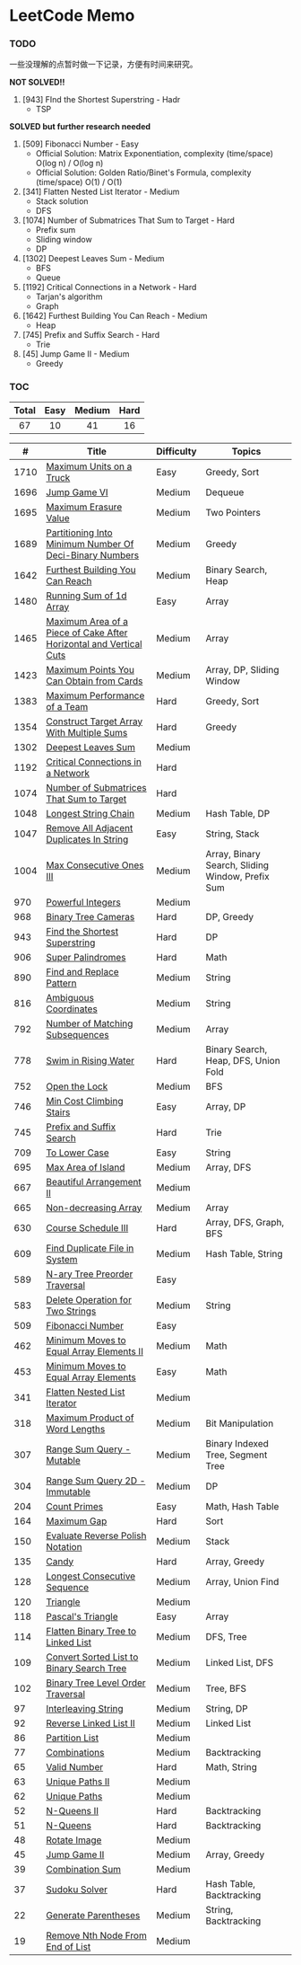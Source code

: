 # LeetCode Memo

### TODO

一些没理解的点暂时做一下记录，方便有时间来研究。

**NOT SOLVED!!**

1. [943] FInd the Shortest Superstring - Hadr
   - TSP

**SOLVED but further research needed**

1. [509] Fibonacci Number - Easy
   - Official Solution: Matrix Exponentiation, complexity (time/space) O(log n) / O(log n)
   - Official Solution: Golden Ratio/Binet's Formula, complexity (time/space) O(1) / O(1)
2. [341] Flatten Nested List Iterator - Medium
   - Stack solution
   - DFS
3. [1074] Number of Submatrices That Sum to Target - Hard
   - Prefix sum
   - Sliding window
   - DP
4. [1302] Deepest Leaves Sum - Medium
   - BFS
   - Queue
5. [1192] Critical Connections in a Network - Hard
   - Tarjan's algorithm
   - Graph
6. [1642] Furthest Building You Can Reach - Medium
   - Heap
7. [745] Prefix and Suffix Search - Hard
   - Trie
8. [45] Jump Game II - Medium
   - Greedy

### TOC

| Total | Easy | Medium | Hard |
| :---: | :--: | :----: | :--: |
|  67   |  10  |   41   |  16  |

| #    | Title                                                                                                                                                                                               | Difficulty | Topics                                           |
| ---- | --------------------------------------------------------------------------------------------------------------------------------------------------------------------------------------------------- | ---------- | ------------------------------------------------ |
| 1710 | [Maximum Units on a Truck](./leetcode/1710.%20Maximum%20Units%20on%20a%20Truck%20%28Easy%29.md)                                                                                                     | Easy       | Greedy, Sort                                     |
| 1696 | [Jump Game VI](./leetcode/1696.%20Jump%20Game%20VI%20%28Medium%29.md)                                                                                                                               | Medium     | Dequeue                                          |
| 1695 | [Maximum Erasure Value](./leetcode/1695.%20Maximum%20Erasure%20Value%20%28Medium%29.md)                                                                                                             | Medium     | Two Pointers                                     |
| 1689 | [Partitioning Into Minimum Number Of Deci-Binary Numbers](./leetcode/1689.%20Partitioning%20Into%20Minimum%20Number%20Of%20Deci-Binary%20Numbers%20%28Medium%29.md)                                 | Medium     | Greedy                                           |
| 1642 | [Furthest Building You Can Reach](./leetcode/1642.%20Furthest%20Building%20You%20Can%20Reach%20%28Medium%29.md)                                                                                     | Medium     | Binary Search, Heap                              |
| 1480 | [Running Sum of 1d Array](./leetcode/1480.%20Running%20Sum%20of%201d%20Array%20%28Easy%29.md)                                                                                                       | Easy       | Array                                            |
| 1465 | [Maximum Area of a Piece of Cake After Horizontal and Vertical Cuts](./leetcode/1465.%20Maximum%20Area%20of%20a%20Piece%20of%20Cake%20After%20Horizontal%20and%20Vertical%20Cuts%20%28Medium%29.md) | Medium     | Array                                            |
| 1423 | [Maximum Points You Can Obtain from Cards](./leetcode/1423.%20Maximum%20Points%20You%20Can%20Obtain%20from%20Cards%20%28Medium%29.md)                                                               | Medium     | Array, DP, Sliding Window                        |
| 1383 | [Maximum Performance of a Team](./leetcode/1383.%20Maximum%20Performance%20of%20a%20Team%20%28Hard%29.md)                                                                                           | Hard       | Greedy, Sort                                     |
| 1354 | [Construct Target Array With Multiple Sums](./leetcode/1354.%20Construct%20Target%20Array%20With%20Multiple%20Sums%20%28Hard%29.md)                                                                 | Hard       | Greedy                                           |
| 1302 | [Deepest Leaves Sum](./leetcode/1302.%20Deepest%20Leaves%20Sum%20%28Medium%29.md)                                                                                                                   | Medium     |                                                  |
| 1192 | [Critical Connections in a Network](./leetcode/1192.%20Critical%20Connections%20in%20a%20Network%20%28Hard%29.md)                                                                                   | Hard       |                                                  |
| 1074 | [Number of Submatrices That Sum to Target](./leetcode/1074.%20Number%20of%20Submatrices%20That%20Sum%20to%20Target%20%28Hard%29.md)                                                                 | Hard       |                                                  |
| 1048 | [Longest String Chain](./leetcode/1048.%20Longest%20String%20Chain%20%28Medium%29.md)                                                                                                               | Medium     | Hash Table, DP                                   |
| 1047 | [Remove All Adjacent Duplicates In String](./leetcode/1047.%20Remove%20All%20Adjacent%20Duplicates%20In%20String%20%28Easy%29.md)                                                                   | Easy       | String, Stack                                    |
| 1004 | [Max Consecutive Ones III](./leetcode/1004.%20Max%20Consecutive%20Ones%20III%20%28Medium%29.md)                                                                                                     | Medium     | Array, Binary Search, Sliding Window, Prefix Sum |
| 970  | [Powerful Integers](./leetcode/970.%20Powerful%20Integers%20%28Medium%29.md)                                                                                                                        | Medium     |                                                  |
| 968  | [Binary Tree Cameras](./leetcode/968.%20Binary%20Tree%20Cameras%20%28Hard%29.md)                                                                                                                    | Hard       | DP, Greedy                                       |
| 943  | [Find the Shortest Superstring](./leetcode/943.%20Find%20the%20Shortest%20Superstring%20%28Hard%29.md)                                                                                              | Hard       | DP                                               |
| 906  | [Super Palindromes](./leetcode/906.%20Super%20Palindromes%20%28Hard%29.md)                                                                                                                          | Hard       | Math                                             |
| 890  | [Find and Replace Pattern](./leetcode/890.%20Find%20and%20Replace%20Pattern%20%28Medium%29.md)                                                                                                      | Medium     | String                                           |
| 816  | [Ambiguous Coordinates](./leetcode/816.%20Ambiguous%20Coordinates%20%28Medium%29.md)                                                                                                                | Medium     | String                                           |
| 792  | [Number of Matching Subsequences](./leetcode/792.%20Number%20of%20Matching%20Subsequences%20%28Medium%29.md)                                                                                        | Medium     | Array                                            |
| 778  | [Swim in Rising Water](./leetcode/778.%20Swim%20in%20Rising%20Water%20%28Hard%29.md)                                                                                                                | Hard       | Binary Search, Heap, DFS, Union Fold             |
| 752  | [Open the Lock](./leetcode/752.%20Open%20the%20Lock%20%28Medium%29.md)                                                                                                                              | Medium     | BFS                                              |
| 746  | [Min Cost Climbing Stairs](./leetcode/746.%20Min%20Cost%20Climbing%20Stairs%20%28Easy%29.md)                                                                                                        | Easy       | Array, DP                                        |
| 745  | [Prefix and Suffix Search](./leetcode/745.%20Prefix%20and%20Suffix%20Search%20%28Hard%29.md)                                                                                                        | Hard       | Trie                                             |
| 709  | [To Lower Case](./leetcode/709.%20To%20Lower%20Case%20%28Easy%29.md)                                                                                                                                | Easy       | String                                           |
| 695  | [Max Area of Island](./leetcode/695.%20Max%20Area%20of%20Island%20%28Medium%29.md)                                                                                                                  | Medium     | Array, DFS                                       |
| 667  | [Beautiful Arrangement II](./leetcode/667.%20Beautiful%20Arrangement%20II%20%28Medium%29.md)                                                                                                        | Medium     |                                                  |
| 665  | [Non-decreasing Array](./leetcode/665.%20Non-decreasing%20Array%20%28Medium%29.md)                                                                                                                  | Medium     | Array                                            |
| 630  | [Course Schedule III](./leetcode/630.%20Course%20Schedule%20III%20%28Hard%29.md)                                                                                                                    | Hard       | Array, DFS, Graph, BFS                           |
| 609  | [Find Duplicate File in System](./leetcode/609.%20Find%20Duplicate%20File%20in%20System%20%28Medium%29.md)                                                                                          | Medium     | Hash Table, String                               |
| 589  | [N-ary Tree Preorder Traversal](./leetcode/589.%20N-ary%20Tree%20Preorder%20Traversal%20%28Easy%29.md)                                                                                              | Easy       |                                                  |
| 583  | [Delete Operation for Two Strings](./leetcode/583.%20Delete%20Operation%20for%20Two%20Strings%20%28Medium%29.md)                                                                                    | Medium     | String                                           |
| 509  | [Fibonacci Number](./leetcode/509.%20Fibonacci%20Number%20%28Easy%29.md)                                                                                                                            | Easy       |                                                  |
| 462  | [Minimum Moves to Equal Array Elements II](./leetcode/462.%20Minimum%20Moves%20to%20Equal%20Array%20Elements%20II%20%28Medium%29.md)                                                                | Medium     | Math                                             |
| 453  | [Minimum Moves to Equal Array Elements](./leetcode/453.%20Minimum%20Moves%20to%20Equal%20Array%20Elements%20%28Easy%29.md)                                                                          | Easy       | Math                                             |
| 341  | [Flatten Nested List Iterator](./leetcode/341.%20Flatten%20Nested%20List%20Iterator%20%28Medium%29.md)                                                                                              | Medium     |                                                  |
| 318  | [Maximum Product of Word Lengths](./leetcode/318.%20Maximum%20Product%20of%20Word%20Lengths%20%28Medium%29.md)                                                                                      | Medium     | Bit Manipulation                                 |
| 307  | [Range Sum Query - Mutable](./leetcode/307.%20Range%20Sum%20Query%20-%20Mutable%20%28Medium%29.md)                                                                                                  | Medium     | Binary Indexed Tree, Segment Tree                |
| 304  | [Range Sum Query 2D - Immutable](./leetcode/304.%20Range%20Sum%20Query%202D%20-%20Immutable%20%28Medium%29.md)                                                                                      | Medium     | DP                                               |
| 204  | [Count Primes](./leetcode/204.%20Count%20Primes%20%28Easy%29.md)                                                                                                                                    | Easy       | Math, Hash Table                                 |
| 164  | [Maximum Gap](./leetcode/164.%20Maximum%20Gap%20%28Hard%29.md)                                                                                                                                      | Hard       | Sort                                             |
| 150  | [Evaluate Reverse Polish Notation](./leetcode/150.%20Evaluate%20Reverse%20Polish%20Notation%20%28Medium%29.md)                                                                                      | Medium     | Stack                                            |
| 135  | [Candy](./leetcode/135.%20Candy%20%28Hard%29.md)                                                                                                                                                    | Hard       | Array, Greedy                                    |
| 128  | [Longest Consecutive Sequence](./leetcode/128.%20Longest%20Consecutive%20Sequence%20%28Medium%29.md)                                                                                                | Medium     | Array, Union Find                                |
| 120  | [Triangle](./leetcode/120.%20Triangle%20%28Medium%29.md)                                                                                                                                            | Medium     |                                                  |
| 118  | [Pascal's Triangle](./leetcode/118.%20Pascal%27s%20Triangle%20%28Easy%29.md)                                                                                                                        | Easy       | Array                                            |
| 114  | [Flatten Binary Tree to Linked List](./leetcode/114.%20Flatten%20Binary%20Tree%20to%20Linked%20List%20%28Medium%29.md)                                                                              | Medium     | DFS, Tree                                        |
| 109  | [Convert Sorted List to Binary Search Tree](./leetcode/109.%20Convert%20Sorted%20List%20to%20Binary%20Search%20Tree%20%28Medium%29.md)                                                              | Medium     | Linked List, DFS                                 |
| 102  | [Binary Tree Level Order Traversal](./leetcode/102.%20Binary%20Tree%20Level%20Order%20Traversal%20%28Medium%29.md)                                                                                  | Medium     | Tree, BFS                                        |
| 97   | [Interleaving String](./leetcode/97.%20Interleaving%20String%20%28Medium%29.md)                                                                                                                     | Medium     | String, DP                                       |
| 92   | [Reverse Linked List II](./leetcode/92.%20Reverse%20Linked%20List%20II%20%28Medium%29.md)                                                                                                           | Medium     | Linked List                                      |
| 86   | [Partition List](./leetcode/86.%20Partition%20List%20%28Medium%29.md)                                                                                                                               | Medium     |                                                  |
| 77   | [Combinations](./leetcode/77.%20Combinations%20%28Medium%29.md)                                                                                                                                     | Medium     | Backtracking                                     |
| 65   | [Valid Number](./leetcode/65.%20Valid%20Number%20%28Hard%29.md)                                                                                                                                     | Hard       | Math, String                                     |
| 63   | [Unique Paths II](./leetcode/63.%20Unique%20Paths%20II%20%28Medium%29.md)                                                                                                                           | Medium     |                                                  |
| 62   | [Unique Paths](./leetcode/62.%20Unique%20Paths%20%28Medium%29.md)                                                                                                                                   | Medium     |                                                  |
| 52   | [N-Queens II](./leetcode/52.%20N-Queens%20II%20%28Hard%29.md)                                                                                                                                       | Hard       | Backtracking                                     |
| 51   | [N-Queens](./leetcode/51.%20N-Queens%20%28Hard%29.md)                                                                                                                                               | Hard       | Backtracking                                     |
| 48   | [Rotate Image](./leetcode/48.%20Rotate%20Image%20%28Medium%29.md)                                                                                                                                   | Medium     |                                                  |
| 45   | [Jump Game II](./leetcode/45.%20Jump%20Game%20II%20%28Medium%29.md)                                                                                                                                 | Medium     | Array, Greedy                                    |
| 39   | [Combination Sum](./leetcode/39.%20Combination%20Sum%20%28Medium%29.md)                                                                                                                             | Medium     |                                                  |
| 37   | [Sudoku Solver](./leetcode/37.%20Sudoku%20Solver%20%28Hard%29.md)                                                                                                                                   | Hard       | Hash Table, Backtracking                         |
| 22   | [Generate Parentheses](./leetcode/22.%20Generate%20Parentheses%20%28Medium%29.md)                                                                                                                   | Medium     | String, Backtracking                             |
| 19   | [Remove Nth Node From End of List](./leetcode/19.%20Remove%20Nth%20Node%20From%20End%20of%20List%20%28Medium%29.md)                                                                                 | Medium     |                                                  |
